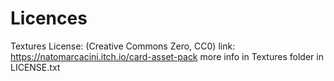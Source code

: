 # Licences
Textures License: (Creative Commons Zero, CC0)
link: https://natomarcacini.itch.io/card-asset-pack
more info in Textures folder in LICENSE.txt
